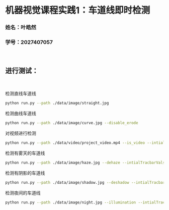 # 机器视觉课程实践1：车道线即时检测

### 姓名：叶皓然
### 学号：2027407057  
<br>

## 进行测试：
<br>

检测直线车道线
```bash
python run.py --path ./data/image/straight.jpg
```

检测曲线车道线
```bash
python run.py --path ./data/image/curve.jpg --disable_erode
```

对视频进行检测
```bash
python run.py --path ./data/video/project_video.mp4 --is_video --intialTracbarVals 42 63 13 87
```

检测有雾天的车道线
```bash
python run.py --path ./data/image/haze.jpg --dehaze --intialTracbarVals 40 63 13 87
```

检测有阴影的车道线
```bash
python run.py --path ./data/image/shadow.jpg --deshadow --intialTracbarVals 40 63 13 87 --disable_erode
```

检测夜间的车道线
```bash
python run.py --path ./data/image/night.jpg --illumination --intialTracbarVals 41 63 13 87 --disable_erode
```

